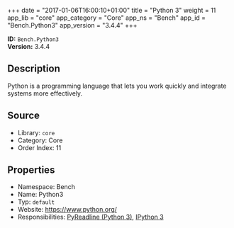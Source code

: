 ﻿+++
date = "2017-01-06T16:00:10+01:00"
title = "Python 3"
weight = 11
app_lib = "core"
app_category = "Core"
app_ns = "Bench"
app_id = "Bench.Python3"
app_version = "3.4.4"
+++

**ID:** `Bench.Python3`  
**Version:** 3.4.4  
<!--more-->

## Description
Python is a programming language that lets you work quickly and integrate systems more effectively.

## Source

* Library: `core`
* Category: Core
* Order Index: 11

## Properties

* Namespace: Bench
* Name: Python3
* Typ: `default`
* Website: <https://www.python.org/>
* Responsibilities: [PyReadline (Python 3)](/app/Bench.PyReadline3), [IPython 3](/app/Bench.IPython3)

